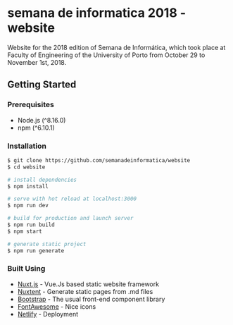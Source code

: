 # semana de informatica 2018 - website

Website for the 2018 edition of Semana de Informática, which took place at Faculty of Engineering of the University of Porto from October 29 to November 1st, 2018.

## Getting Started

### Prerequisites
- Node.js (^8.16.0)
- npm (^6.10.1)

### Installation 

```bash
$ git clone https://github.com/semanadeinformatica/website
$ cd website

# install dependencies
$ npm install 

# serve with hot reload at localhost:3000
$ npm run dev

# build for production and launch server
$ npm run build
$ npm start

# generate static project
$ npm run generate
```

### Built Using
- [Nuxt.js](https://nuxtjs.org/) - Vue.Js based static website framework
- [Nuxtent](https://nuxtent-module.netlify.com/guide/writing/) - Generate static pages from .md files
- [Bootstrap](https://getbootstrap.com/) - The usual front-end component library
- [FontAwesome](https://fontawesome.com/) - Nice icons
- [Netlify](https://www.netlify.com/) - Deployment 